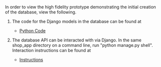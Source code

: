 In order to view the high fidelity prototype demonstrating the initial creation of the database, view the following.

1. The code for the Django models in the database can be found at
    - [Python Code](app/cs3450_group10/shop_app/models.py)
    
2. The database API can be interacted with via Django. In the same shop_app directory on a command line, run "python manage.py shell".
Interaction instructions can be found at
    - [Instructions](https://docs.djangoproject.com/en/4.1/topics/db/queries/)